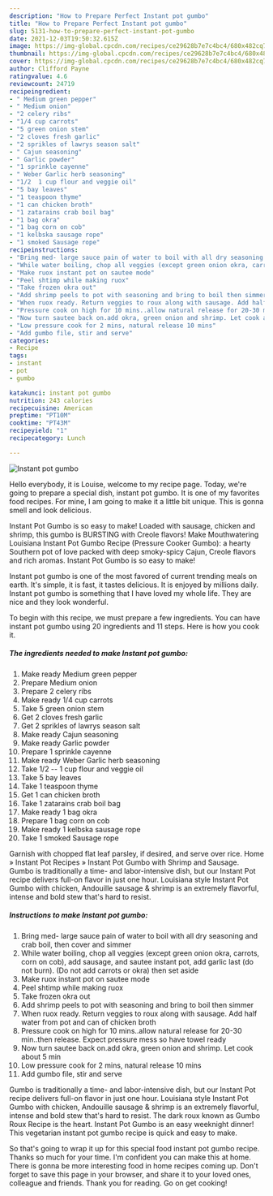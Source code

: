 ```yaml
---
description: "How to Prepare Perfect Instant pot gumbo"
title: "How to Prepare Perfect Instant pot gumbo"
slug: 5131-how-to-prepare-perfect-instant-pot-gumbo
date: 2021-12-03T19:50:32.615Z
image: https://img-global.cpcdn.com/recipes/ce29628b7e7c4bc4/680x482cq70/instant-pot-gumbo-recipe-main-photo.jpg
thumbnail: https://img-global.cpcdn.com/recipes/ce29628b7e7c4bc4/680x482cq70/instant-pot-gumbo-recipe-main-photo.jpg
cover: https://img-global.cpcdn.com/recipes/ce29628b7e7c4bc4/680x482cq70/instant-pot-gumbo-recipe-main-photo.jpg
author: Clifford Payne
ratingvalue: 4.6
reviewcount: 24719
recipeingredient:
- " Medium green pepper"
- " Medium onion"
- "2 celery ribs"
- "1/4 cup carrots"
- "5 green onion stem"
- "2 cloves fresh garlic"
- "2 sprikles of lawrys season salt"
- " Cajun seasoning"
- " Garlic powder"
- "1 sprinkle cayenne"
- " Weber Garlic herb seasoning"
- "1/2  1 cup flour and veggie oil"
- "5 bay leaves"
- "1 teaspoon thyme"
- "1 can chicken broth"
- "1 zatarains crab boil bag"
- "1 bag okra"
- "1 bag corn on cob"
- "1 kelbska sausage rope"
- "1 smoked Sausage rope"
recipeinstructions:
- "Bring med- large sauce pain of water to boil with all dry seasoning and crab boil, then cover and simmer"
- "While water boiling, chop all veggies (except green onion okra, carrots, corn on cob), add sausage, and sautee instant pot, add garlic last (do not burn). (Do not add carrots or okra) then set aside"
- "Make ruox instant pot on sautee mode"
- "Peel shtimp while making ruox"
- "Take frozen okra out"
- "Add shrimp peels to pot with seasoning and bring to boil then simmer"
- "When ruox ready. Return veggies to roux along with sausage. Add half water from pot and can of chicken broth"
- "Pressure cook on high for 10 mins..allow natural release for 20-30 min..then release. Expect pressure mess so have towel ready"
- "Now turn sautee back on.add okra, green onion and shrimp. Let cook about 5 min"
- "Low pressure cook for 2 mins, natural release 10 mins"
- "Add gumbo file, stir and serve"
categories:
- Recipe
tags:
- instant
- pot
- gumbo

katakunci: instant pot gumbo 
nutrition: 243 calories
recipecuisine: American
preptime: "PT10M"
cooktime: "PT43M"
recipeyield: "1"
recipecategory: Lunch

---
```



![Instant pot gumbo](https://img-global.cpcdn.com/recipes/ce29628b7e7c4bc4/680x482cq70/instant-pot-gumbo-recipe-main-photo.jpg)

Hello everybody, it is Louise, welcome to my recipe page. Today, we're going to prepare a special dish, instant pot gumbo. It is one of my favorites food recipes. For mine, I am going to make it a little bit unique. This is gonna smell and look delicious.

Instant Pot Gumbo is so easy to make! Loaded with sausage, chicken and shrimp, this gumbo is BURSTING with Creole flavors! Make Mouthwatering Louisiana Instant Pot Gumbo Recipe (Pressure Cooker Gumbo): a hearty Southern pot of love packed with deep smoky-spicy Cajun, Creole flavors and rich aromas. Instant Pot Gumbo is so easy to make!

Instant pot gumbo is one of the most favored of current trending meals on earth. It's simple, it is fast, it tastes delicious. It is enjoyed by millions daily. Instant pot gumbo is something that I have loved my whole life. They are nice and they look wonderful.


To begin with this recipe, we must prepare a few ingredients. You can have instant pot gumbo using 20 ingredients and 11 steps. Here is how you cook it.

<!--inarticleads1-->

##### The ingredients needed to make Instant pot gumbo:

1. Make ready  Medium green pepper
1. Prepare  Medium onion
1. Prepare 2 celery ribs
1. Make ready 1/4 cup carrots
1. Take 5 green onion stem
1. Get 2 cloves fresh garlic
1. Get 2 sprikles of lawrys season salt
1. Make ready  Cajun seasoning
1. Make ready  Garlic powder
1. Prepare 1 sprinkle cayenne
1. Make ready  Weber Garlic herb seasoning
1. Take 1/2 -- 1 cup flour and veggie oil
1. Take 5 bay leaves
1. Take 1 teaspoon thyme
1. Get 1 can chicken broth
1. Take 1 zatarains crab boil bag
1. Make ready 1 bag okra
1. Prepare 1 bag corn on cob
1. Make ready 1 kelbska sausage rope
1. Take 1 smoked Sausage rope


Garnish with chopped flat leaf parsley, if desired, and serve over rice. Home » Instant Pot Recipes » Instant Pot Gumbo with Shrimp and Sausage. Gumbo is traditionally a time- and labor-intensive dish, but our Instant Pot recipe delivers full-on flavor in just one hour. Louisiana style Instant Pot Gumbo with chicken, Andouille sausage &amp; shrimp is an extremely flavorful, intense and bold stew that&#39;s hard to resist. 

<!--inarticleads2-->

##### Instructions to make Instant pot gumbo:

1. Bring med- large sauce pain of water to boil with all dry seasoning and crab boil, then cover and simmer
1. While water boiling, chop all veggies (except green onion okra, carrots, corn on cob), add sausage, and sautee instant pot, add garlic last (do not burn). (Do not add carrots or okra) then set aside
1. Make ruox instant pot on sautee mode
1. Peel shtimp while making ruox
1. Take frozen okra out
1. Add shrimp peels to pot with seasoning and bring to boil then simmer
1. When ruox ready. Return veggies to roux along with sausage. Add half water from pot and can of chicken broth
1. Pressure cook on high for 10 mins..allow natural release for 20-30 min..then release. Expect pressure mess so have towel ready
1. Now turn sautee back on.add okra, green onion and shrimp. Let cook about 5 min
1. Low pressure cook for 2 mins, natural release 10 mins
1. Add gumbo file, stir and serve


Gumbo is traditionally a time- and labor-intensive dish, but our Instant Pot recipe delivers full-on flavor in just one hour. Louisiana style Instant Pot Gumbo with chicken, Andouille sausage &amp; shrimp is an extremely flavorful, intense and bold stew that&#39;s hard to resist. The dark roux known as Gumbo Roux Recipe is the heart. Instant Pot Gumbo is an easy weeknight dinner! This vegetarian instant pot gumbo recipe is quick and easy to make. 

So that's going to wrap it up for this special food instant pot gumbo recipe. Thanks so much for your time. I'm confident you can make this at home. There is gonna be more interesting food in home recipes coming up. Don't forget to save this page in your browser, and share it to your loved ones, colleague and friends. Thank you for reading. Go on get cooking!
